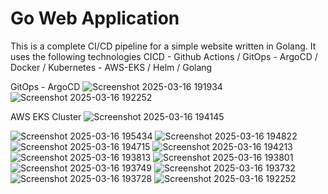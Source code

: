 # Go Web Application

This is a complete CI/CD pipeline for a simple website written in Golang. It uses the following technologies CICD - Github Actions / GitOps - ArgoCD / Docker / Kubernetes - AWS-EKS / Helm / Golang




GitOps - ArgoCD
![Screenshot 2025-03-16 191934](https://github.com/user-attachments/assets/3e66704b-4561-494b-b931-9cd34e0dbbbd)
![Screenshot 2025-03-16 192252](https://github.com/user-attachments/assets/60046388-c642-4869-ba41-50b6b2b900b2)


AWS EKS Cluster
![Screenshot 2025-03-16 194145](https://github.com/user-attachments/assets/87081280-a3a3-43f3-ad29-cf6e6583786b)


![Screenshot 2025-03-16 195434](https://github.com/user-attachments/assets/b10ee6db-f4b9-4ef7-9d06-bd73a2964bda)
![Screenshot 2025-03-16 194822](https://github.com/user-attachments/assets/baeb0575-8b2c-40b5-bd97-0539bfdc8da5)
![Screenshot 2025-03-16 194715](https://github.com/user-attachments/assets/b0ed24d7-b433-4310-be9f-0eec839e8af7)
![Screenshot 2025-03-16 194213](https://github.com/user-attachments/assets/036b5056-0330-4094-9fc7-7387a1fdd2b0)
![Screenshot 2025-03-16 193813](https://github.com/user-attachments/assets/36d04f37-59e6-46e7-b45c-f034be169d36)
![Screenshot 2025-03-16 193801](https://github.com/user-attachments/assets/3cfced16-34d6-4349-8203-2979ccd7f5e4)
![Screenshot 2025-03-16 193749](https://github.com/user-attachments/assets/87568962-bcf6-4398-95ae-0b0c09e5a6ae)
![Screenshot 2025-03-16 193732](https://github.com/user-attachments/assets/f8e243b3-a7c2-4ee6-bd9b-e2eb8c20eb19)
![Screenshot 2025-03-16 193728](https://github.com/user-attachments/assets/12d3ae37-3161-4384-b0d5-950125d37f0b)
![Screenshot 2025-03-16 192252](https://github.com/user-attachments/assets/60046388-c642-4869-ba41-50b6b2b900b2)
